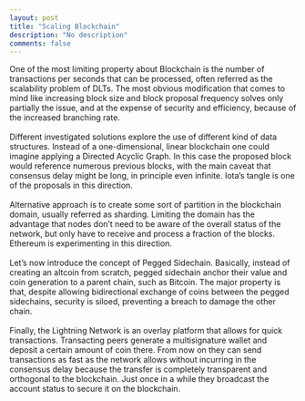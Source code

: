 ```yaml
---
layout: post
title: "Scaling Blockchain"
description: "No description"
comments: false
---
```


One of the most limiting property about Blockchain is the number of transactions per seconds that can be processed, often referred as the scalability problem of DLTs. The most obvious modification that comes to mind like increasing block size and block proposal frequency solves only partially the issue, and at the expense of security and efficiency, because of the increased branching rate.<br>
<br>
Different investigated solutions explore the use of different kind of data structures. Instead of a one-dimensional, linear blockchain one could imagine applying a Directed Acyclic Graph. In this case the proposed block would reference numerous previous blocks, with the main caveat that consensus delay might be long, in principle even infinite. Iota’s tangle is one of the proposals in this direction.<br>
<br>
Alternative approach is to create some sort of partition in the blockchain domain, usually referred as sharding. Limiting the domain has the advantage that nodes don’t need to be aware of the overall status of the network, but only have to receive and process a fraction of the blocks. Ethereum is experimenting in this direction.<br>
<br>
Let’s now introduce the concept of Pegged Sidechain. Basically, instead of creating an altcoin from scratch, pegged sidechain anchor their value and coin generation to a parent chain, such as Bitcoin. The major property is that, despite allowing bidirectional exchange of coins between the pegged sidechains, security is siloed, preventing a breach to damage the other chain.<br>
<br>
Finally, the Lightning Network is an overlay platform that allows for quick transactions. Transacting peers generate a multisignature wallet and deposit a certain amount of coin there. From now on they can send transactions as fast as the network allows without incurring in the consensus delay because the transfer is completely transparent and orthogonal to the blockchain. Just once in a while they broadcast the account status to secure it on the blockchain.<br>
<br>


